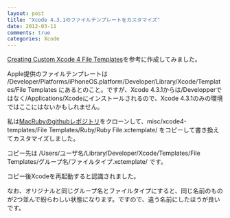 ```yaml
---
layout: post
title: "Xcode 4.3.1のファイルテンプレートをカスタマイズ"
date: 2012-03-11
comments: true
categories: Xcode
---
```

[Creating Custom Xcode 4 File Templates](http://meandmark.com/blog/2011/11/creating-custom-xcode-4-file-templates/)を参考に作成してみました。

Apple提供のファイルテンプレートは
/Developer/Platforms/iPhoneOS.platform/Developer/Library/Xcode/Templates/File Templates
にあるとのこと。ですが、Xcode 4.3.1からは/Developperではなく/Applications/Xcodeにインストールされるので、Xcode 4.3.1のみの環境ではここにはないかもしれません。

私は[MacRubyのgithubレポジトリ](https://github.com/MacRuby/MacRuby)をクローンして、misc/xcode4-templates/File Templates/Ruby/Ruby File.xctemplate/ をコピーして書き換えてカスタマイズしました。

コピー先は
/Users/ユーザ名/Library/Developer/Xcode/Templates/File Templates/グループ名/ファイルタイプ.xctemplate/
です。

コピー後Xcodeを再起動すると認識されました。

なお、オリジナルと同じグループ名とファイルタイプにすると、同じ名前のものが2つ並んで紛らわしい状態になります。ですので、違う名前にしたほうが良いです。
